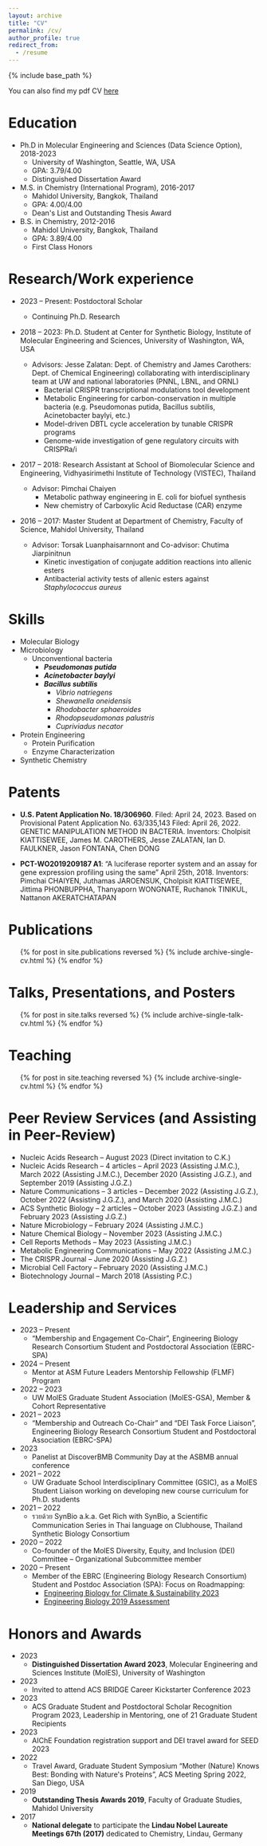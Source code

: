 ```yaml
---
layout: archive
title: "CV"
permalink: /cv/
author_profile: true
redirect_from:
  - /resume
---
```


{% include base_path %}

You can also find my pdf CV [here](theicechol.github.io/files/Cholpisit_Kiattisewee_CV.pdf)

Education
======
* Ph.D in Molecular Engineering and Sciences (Data Science Option), 2018-2023
  * University of Washington, Seattle, WA, USA
  * GPA: 3.79/4.00
  * Distinguished Dissertation Award
* M.S. in Chemistry (International Program), 2016-2017
  * Mahidol University, Bangkok, Thailand
  * GPA: 4.00/4.00
  * Dean's List and Outstanding Thesis Award
* B.S. in Chemistry, 2012-2016
  * Mahidol University, Bangkok, Thailand
  * GPA: 3.89/4.00
  * First Class Honors

Research/Work experience
======
* 2023 – Present: Postdoctoral Scholar
  * Continuing Ph.D. Research

* 2018 – 2023: Ph.D. Student at Center for Synthetic Biology, Institute of Molecular Engineering and Sciences, University of Washington, WA, USA
  * Advisors: Jesse Zalatan: Dept. of Chemistry and James Carothers: Dept. of Chemical Engineering) collaborating with interdisciplinary team at UW and national laboratories (PNNL, LBNL, and ORNL)
    * Bacterial CRISPR transcriptional modulations tool development
    * Metabolic Engineering for carbon-conservation in multiple bacteria (e.g. Pseudomonas putida, Bacillus subtilis, Acinetobacter baylyi, etc.)
    * Model-driven DBTL cycle acceleration by tunable CRISPR programs
    * Genome-wide investigation of gene regulatory circuits with CRISPRa/i

* 2017 – 2018: Research Assistant at School of Biomolecular Science and Engineering, Vidhyasirimethi Institute of Technology (VISTEC), Thailand 
  * Advisor: Pimchai Chaiyen
    * Metabolic pathway engineering in E. coli for biofuel synthesis
    * New chemistry of Carboxylic Acid Reductase (CAR) enzyme

* 2016 – 2017: Master Student at Department of Chemistry, Faculty of Science, Mahidol University, Thailand 
  * Advisor: Torsak Luanphaisarnnont and Co-advisor: Chutima Jiarpinitnun
    * Kinetic investigation of conjugate addition reactions into allenic esters 
    * Antibacterial activity tests of allenic esters against <i>Staphylococcus aureus</i>

  
Skills
======
* Molecular Biology
* Microbiology
  * Unconventional bacteria
    * <b><i>Pseudomonas putida</i></b>
    * <b><i>Acinetobacter baylyi</i></b>
    * <b><i>Bacillus subtilis</i></b>
      * <i>Vibrio natriegens</i>
      * <i>Shewanella oneidensis</i>
      * <i>Rhodobacter sphaeroides</i>
      * <i>Rhodopseudomonas palustris</i>
      * <i>Cupriviadus necator</i>
* Protein Engineering
  * Protein Purification
  * Enzyme Characterization
* Synthetic Chemistry

Patents
======
* <b>U.S. Patent Application No. 18/306960</b>. Filed:  April 24, 2023. Based on Provisional Patent Application No. 63/335,143 Filed:  April 26, 2022. GENETIC MANIPULATION METHOD IN BACTERIA. Inventors: Cholpisit KIATTISEWEE, James M. CAROTHERS, Jesse ZALATAN, Ian D. FAULKNER, Jason FONTANA, Chen DONG

* <b>PCT-WO2019209187 A1</b>: “A luciferase reporter system and an assay for gene expression profiling using the same” April 25th, 2018. Inventors: Pimchai CHAIYEN, Juthamas JAROENSUK, Cholpisit KIATTISEWEE, Jittima PHONBUPPHA, Thanyaporn WONGNATE, Ruchanok TINIKUL, Nattanon AKERATCHATAPAN


Publications
======
  <ul>{% for post in site.publications reversed %}
    {% include archive-single-cv.html %}
  {% endfor %}</ul>
  
Talks, Presentations, and Posters
======
  <ul>{% for post in site.talks reversed %}
    {% include archive-single-talk-cv.html  %}
  {% endfor %}</ul>
  
Teaching
======
  <ul>{% for post in site.teaching reversed %}
    {% include archive-single-cv.html %}
  {% endfor %}</ul>
  
Peer Review Services (and Assisting in Peer-Review)
======
* Nucleic Acids Research – August 2023 (Direct invitation to C.K.)
* Nucleic Acids Research – 4 articles – April 2023 (Assisting J.M.C.), March 2022 (Assisting J.M.C.), December 2020 (Assisting J.G.Z.), and September 2019 (Assisting J.G.Z.)
* Nature Communications – 3 articles – December 2022 (Assisting J.G.Z.), October 2022 (Assisting J.G.Z.), and March 2020 (Assisting J.M.C.)
* ACS Synthetic Biology – 2 articles – October 2023 (Assisting J.G.Z.) and February 2023 (Assisting J.G.Z.)
* Nature Microbiology – February 2024 (Assisting J.M.C.)
* Nature Chemical Biology – November 2023 (Assisting J.M.C.)
* Cell Reports Methods – May 2023 (Assisting J.M.C.)
* Metabolic Engineering Communications – May 2022 (Assisting J.M.C.)
* The CRISPR Journal – June 2020 (Assisting J.G.Z.)
* Microbial Cell Factory – February 2020 (Assisting J.M.C.)
* Biotechnology Journal – March 2018 (Assisting P.C.)


Leadership and Services
======
* 2023 – Present
  * “Membership and Engagement Co-Chair”, Engineering Biology Research Consortium Student and Postdoctoral Association (EBRC-SPA)
* 2024 – Present
  * Mentor at ASM Future Leaders Mentorship Fellowship (FLMF) Program
* 2022 – 2023
  * UW MolES Graduate Student Association (MolES-GSA), Member & Cohort Representative
* 2021 – 2023
  * “Membership and Outreach Co-Chair” and “DEI Task Force Liaison”, Engineering Biology Research Consortium Student and Postdoctoral Association (EBRC-SPA)
* 2023
  * Panelist at DiscoverBMB Community Day at the ASBMB annual conference
* 2021 – 2022 
  * UW Graduate School Interdisciplinary Committee (GSIC), as a MolES Student Liaison working on developing new course curriculum for Ph.D. students
* 2021 – 2022
  * รวยด้วย SynBio a.k.a. Get Rich with SynBio, a Scientific Communication Series in Thai language on Clubhouse, Thailand Synthetic Biology Consortium
* 2020 – 2022 
  * Co-founder of the MolES Diversity, Equity, and Inclusion (DEI) Committee – Organizational Subcommittee member
* 2020 – Present
  * Member of the EBRC (Engineering Biology Research Consortium) Student and Postdoc Association (SPA): Focus on Roadmapping: 
    * [Engineering Biology for Climate & Sustainability 2023](https://roadmap.ebrc.org/engineering-biology-for-climate-sustainability/)
    * [Engineering Biology 2019 Assessment](https://ebrc.org/an-assessment-of-short-term-milestones-in-ebrcs-2019-roadmap-engineering-biology/)

Honors and Awards
======
* 2023
  * <b>Distinguished Dissertation Award 2023</b>, Molecular Engineering and Sciences Institute (MolES), University of Washington
* 2023
  * Invited to attend ACS BRIDGE Career Kickstarter Conference 2023
* 2023
  * ACS Graduate Student and Postdoctoral Scholar Recognition Program 2023, Leadership in Mentoring, one of 21 Graduate Student Recipients
* 2023
  * AIChE Foundation registration support and DEI travel award for SEED 2023
* 2022
  * Travel Award, Graduate Student Symposium “Mother (Nature) Knows Best: Bonding with Nature's Proteins”, ACS Meeting Spring 2022, San Diego, USA
* 2019 
  * <b>Outstanding Thesis Awards 2019</b>, Faculty of Graduate Studies, Mahidol University
* 2017 
  * <b>National delegate</b> to participate the <b>Lindau Nobel Laureate Meetings 67th (2017)</b> dedicated to Chemistry, Lindau, Germany 

